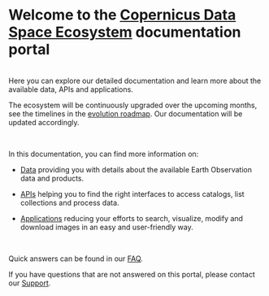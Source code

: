 # Welcome to the [ Copernicus Data Space Ecosystem](https://dataspace.copernicus.eu/#/) documentation portal
<br>
Here you can explore our detailed documentation and learn more about the available data, APIs and applications.

The ecosystem will be continuously upgraded over the upcoming months, see the timelines in the [evolution roadmap](/Roadmap.md). Our documentation will be updated accordingly.

<br>

In this documentation, you can find more information on:

* [Data](/Data.md) providing you with details about the available Earth Observation data and products.

* [APIs](/APIs.md) helping you to find the right interfaces to access catalogs, list collections and process data.

* [Applications](/Applications.md) reducing your efforts to search, visualize, modify and download images in an easy and user-friendly way.
<br>

Quick answers can be found in our [FAQ](/FAQ.md).

If you have questions that are not answered on this portal, please contact our [Support](/Support.md).
